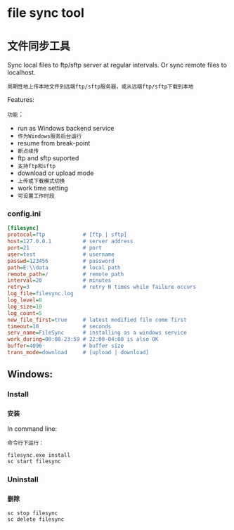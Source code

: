 # file sync tool
# `文件同步工具`
Sync local files to ftp/sftp server at regular intervals.
Or sync remote files to localhost.

`周期性地上传本地文件到远端ftp/sftp服务器，或从远端ftp/sftp下载到本地`

Features:

`功能`：
* run as Windows backend service
* `作为Windows服务后台运行`
* resume from break-point
* `断点续传`
* ftp and sftp suported
* `支持ftp和sftp`
* download or upload mode
* `上传或下载模式切换`
* work time setting
* `可设置工作时段`

### config.ini
```ini
[filesync]
protocol=ftp            # [ftp | sftp]
host=127.0.0.1          # server address
port=21                 # port
user=test               # username
passwd=123456           # password
path=E:\\data           # local path
remote_path=/           # remote path
interval=20             # minutes
retry=3                 # retry N times while failure occurs
log_file=filesync.log
log_level=0
log_size=10
log_count=5
new_file_first=true     # latest modified file come first
timeout=10              # seconds
serv_name=FileSync      # installing as a windows service
work_during=00:00-23:59 # 22:00-04:00 is also OK   
buffer=4096             # buffer size
trans_mode=download     # [upload | download]
```
## Windows:
### Install
### `安装`
In command line:

`命令行下运行：`
```cmd
filesync.exe install
sc start filesync
```
### Uninstall
### `删除`
```cmd
sc stop filesync
sc delete filesync
```
